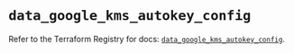 # `data_google_kms_autokey_config`

Refer to the Terraform Registry for docs: [`data_google_kms_autokey_config`](https://registry.terraform.io/providers/hashicorp/google-beta/6.40.0/docs/data-sources/google_kms_autokey_config).
